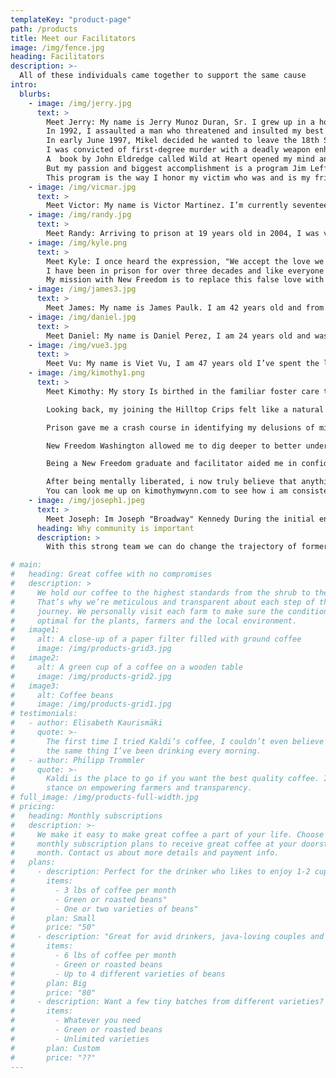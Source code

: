 ```yaml
---
templateKey: "product-page"
path: /products
title: Meet our Facilitators
image: /img/fence.jpg
heading: Facilitators
description: >-
  All of these individuals came together to support the same cause
intro:
  blurbs:
    - image: /img/jerry.jpg
      text: >
        Meet Jerry: My name is Jerry Munoz Duran, Sr. I grew up in a home full of anger and abuse, which led me to believe that life was that way for everyone. My lack of knowledge and immaturity guided me into selfishness and lack of compassion as that is all I ever received from my parents and the community I lived in. That is when I found the world of gangs. I became a member of the 18th Street Gang in Franklin County.
        In 1992, I assaulted a man who threatened and insulted my best friend, Mikel DeLeon, another 18th Street member. I served five years in juvenile detention for the assault and was released in March 1997.
        In early June 1997, Mikel decided he wanted to leave the 18th Street Gang and become a youth pastor. This angered many gang members--especially me. who was heard to say, 'that mother fucker wants out, after I did five years for him.' Late at night on June 7, the 18th Street Gang had a party on the banks of the Snake River. Most of the members were there, drinking, smoking marijuana and taking other illicit drugs. Eventually the subject of Mikel's decision to leave the gang came up. Traditionally, members were 'courted out' of the gang, meaning gang members beat on the departing member for 18 seconds. As Mikel prepared to leave the party that night, I demanded 18 seconds. Mikel stepped up to fight, but as another gang member rushed him, I lunged in stabbing Mikel in the chest. Mikel screamed and yelled, 'Why did you stab me? He shanked me.' Some of the gang helped him into a van and rushed him to the hospital. Because the knife had plunged through a rib and into the right chamber of his heart, Mikel was dead upon arrival at the emergency room.
        I was convicted of first-degree murder with a deadly weapon enhancement and he received an exceptional sentence upward. In my case, the trial court heard the arguments of the parties in a pretrial hearing and found that my prior conviction for a gang related assault was relevant to the issue of motive. The State's theory was that I was angry that I had served a five-year sentence 'for' Mr. DeLeon, and Mr. DeLeon was now renouncing his allegiance to the gang. I entered the prison system as a 20 year old young man with a 3rd grade reading level and 4th grade math.
        A  book by John Eldredge called Wild at Heart opened my mind and heart even more to my troubled youth and what I was looking for. Looking back at my life has helped me to face the ugliness of my past and to open my heart to the one’s that I have hurt. I am ashamed of the person I was, but today I am proud of the man I have become. I am a man that feels remorse over my actions and poor choices. I have renounced the gang and their lifestyle. I enrolled in every class I could take and am being successful in changing myself and my thinking. I obtained my high school diploma. I have been working hard as the facility electrician and have obtained my Electrical Journeyman license and found a career in doing so!
        But my passion and biggest accomplishment is a program Jim Leffew, Lt. Don Wood, Ruben Vega, and I started called “New Freedom”. This program helps the men in prison see the pain and damage their lifestyle of gang violence and drug abuse causes to the victim’s that are here and to the one’s lost. “New Freedom” helps the men realize that violence has a lasting effect to all, not just one, and that a life lost can never be replaced.
        This program is the way I honor my victim who was and is my friend. His dream and vision lives today as he is forever “New Freedom” and together we are changing lives. This is who I am today with the love and help from men such as Jim Leffew, Lt. Don Wood, and Ruben Vega. As I continue to grow and change, I hope you will be a part of my journey to “New Freedom”.
    - image: /img/vicmar.jpg
      text: >
        Meet Victor: My name is Victor Martinez. I’m currently seventeen years into a twenty-eight year sentence, twenty-five years for Washington State D.O.C and three years for Federal prison. From the age of twelve years old I have lived my life as a criminal. I was a gang member, a drug dealer and finally an addict.  That lifestyle was like living in the gutter and lying to yourself every day. Today, I strive to be a positive influence to everyone around me and create an atmosphere where I am able to encourage positive change in others.
    - image: /img/randy.jpg
      text: >
        Meet Randy: Arriving to prison at 19 years old in 2004, I was very susceptible to social influences. I quickly became a prison gang affiliate and for the first turbulent years of my time I caused myself many hardships by living in that pit of hopelessness and misery. I am now a gang interventionist - New Freedom peer facilitator, and a hopeful, productive member of my community. It takes many moving parts to power the engines of change, and I am proud to be doing my part to help others change their criminal thinking and trade their gang culture and lifestyle for a more hopeful and promising way of being. I am from Thurston County and my current release date is 02/22/2029
    - image: /img/kyle.png
      text: >
        Meet Kyle: I once heard the expression, "We accept the love we think we deserve." This could apply to any number of dysfunctional relationship types, but in the context of gangs it is especially poignant.
        I have been in prison for over three decades and like everyone else I know who has gone through this carceral experience, I lost everything when I made those impulsive, catastrophic decisions in 1989. The devastating outcomes led to my own imprisonment and loss of worldly possessions, freedom, relationships, privacy, and personal dignity. This void was filled with the only thing available - the pseudo love of a prison gang, the camaraderie of criminals.
        My mission with New Freedom is to replace this false love with real and meaningful pro-social and positive alternatives for gang involved youth and adults alike. This epiphany has become my life's work.
    - image: /img/james3.jpg
      text: >
        Meet James: My name is James Paulk. I am 42 years old and from The Dalles, Oregon. I’ve been in prison the last 14 years, most of it spent alone and hopeless. All of my life, I only saw the differences between myself and others. I now feel hopeful and united with like minded individuals from all walks of life. I am able to see the similarities now, that all humans share no matter race, religion or financial position or background. I believe in New Freedom, my team, and the people this program has and will help given the opportunity.
    - image: /img/daniel.jpg
      text: >
        Meet Daniel: My name is Daniel Perez, I am 24 years old and was born in Yakima Washington. My environment brought gang violence and crime. When my brother passed in 2009 I decided to cope with my grief by turning towards the camaraderie of gang lifestyle and using violence as an outlet. I came to prison at the age of 15 with a 20 year sentence, I then directed my life towards transformation. I accepted my ability to connect with people and be a teacher in order to pursue my purpose in life! I am a gang/criminal interventionist with New Freedom. Through the program I assist men seeking positive change while continuing to develop my own skill set.
    - image: /img/vue3.jpg
      text: >
        Meet Vu: My name is Viet Vu, I am 47 years old I’ve spent the last 33 years of my life, in and out of prison, because of gang, criminal lifestyle and bad decision. I no longer want to live that lifestyle, and have done all I can to change my life. Through New Freedom I want to help who ever I can, so that they don’t walk down the same road I've walk.
    - image: /img/kimothy1.png
      text: >
        Meet Kimothy: My story Is birthed in the familiar foster care to prison pipeline headline, another tentacle of this country's prison industrial complex. I'm from a broken home, a drug addicted mother who was in and out of jail, state and federal prison. I don't know my father. At age 14 my survival depended solely upon myself, learning everything the hard way through trial and error.

        Looking back, my joining the Hilltop Crips felt like a natural progression in my maturation leading me to eventually become a neighborhood celebrity gangster. This spin cycle led me to a lengthy prison sentence from where I write this today.

        Prison gave me a crash course in identifying my delusions of misplaced trust, fake family, fake love and fake loyalty. Coming to prison kept me alive long enough to switch lanes, self-reflect and develop a new set of core values.

        New Freedom Washington allowed me to dig deeper to better understand myself and how I view people around me, thereby allowing me to intentionally develop my own sense of purpose in life. New Freedom gave me a platform to be around like minded individuals that wanted better for themselves and wanted to change their ways and ultimately their lives. This program has been instrumental to my transformation, it gave me the opportunity to unpack some of the trauma that I've been through that led me to making some of the poor choices that I've made in my life. I'm thankful for the platform, because once I was able to release some of my struggles, delusions, faults, shortcomings, and pain... I was finally able to begin to heal. Needless to say, New freedom became my therapy.

        Being a New Freedom graduate and facilitator aided me in confidence, not only to navigate my new path towards success, but to also champion others to do the same. I've taken those attributes that were misplaced and I've applied them to legal enterprises.

        After being mentally liberated, i now truly believe that anything is possible.
        You can look me up on kimothymwynn.com to see how i am consistently "striving to be the change that I wanna see".
    - image: /img/joseph1.jpeg
      text: >
        Meet Joseph: Im Joseph "Broadway" Kennedy During the initial enrollment screening for the New Freedom Program I was disappointed to learn that I had not been selected. At a later date I was elated to find that I would be accepted and enrolled in the upcoming class. Part of my trepidation in this process lies in the fact that I am not STG (Security Threat Group) classified by DOC, in other words, I am not associated with a gang. My degree of skepticism surrounding my admission & acceptance once classes began proved unfounded. I say with much adulation these concerns were totally unwarrantless, these men accepted me foe who I was and there was no judgment. The curriculum allowed us to peel away the superficial layers of our exteriors, exposing our true identities. Immediately I identified with our shared criminal addictions and lifestyle choices that contributed to a path of destruction. New Freedom has offered me the space and fellowship to reflect upon changing my actions and decisions. New Freedom has offered me leadership development and experience that promotes social responsibility and self- awareness. Today I serve this LWOP sentence with dignity and integrity, what I live for is positive connection and developing meaningful relationships. I marvel in the fact that New Freedom has created a network and platform to support and serve those of us currently incarcerated, as well as our alumni who are re-entering society. This program is truly a catalyst foe community empowerment and individual success.
      heading: Why community is important
      description: >
        With this strong team we can do change the trajectory of former gang members

# main:
#   heading: Great coffee with no compromises
#   description: >
#     We hold our coffee to the highest standards from the shrub to the cup.
#     That’s why we’re meticulous and transparent about each step of the coffee’s
#     journey. We personally visit each farm to make sure the conditions are
#     optimal for the plants, farmers and the local environment.
#   image1:
#     alt: A close-up of a paper filter filled with ground coffee
#     image: /img/products-grid3.jpg
#   image2:
#     alt: A green cup of a coffee on a wooden table
#     image: /img/products-grid2.jpg
#   image3:
#     alt: Coffee beans
#     image: /img/products-grid1.jpg
# testimonials:
#   - author: Elisabeth Kaurismäki
#     quote: >-
#       The first time I tried Kaldi’s coffee, I couldn’t even believe that was
#       the same thing I’ve been drinking every morning.
#   - author: Philipp Trommler
#     quote: >-
#       Kaldi is the place to go if you want the best quality coffee. I love their
#       stance on empowering farmers and transparency.
# full_image: /img/products-full-width.jpg
# pricing:
#   heading: Monthly subscriptions
#   description: >-
#     We make it easy to make great coffee a part of your life. Choose one of our
#     monthly subscription plans to receive great coffee at your doorstep each
#     month. Contact us about more details and payment info.
#   plans:
#     - description: Perfect for the drinker who likes to enjoy 1-2 cups per day.
#       items:
#         - 3 lbs of coffee per month
#         - Green or roasted beans"
#         - One or two varieties of beans"
#       plan: Small
#       price: "50"
#     - description: "Great for avid drinkers, java-loving couples and bigger crowds"
#       items:
#         - 6 lbs of coffee per month
#         - Green or roasted beans
#         - Up to 4 different varieties of beans
#       plan: Big
#       price: "80"
#     - description: Want a few tiny batches from different varieties? Try our custom plan
#       items:
#         - Whatever you need
#         - Green or roasted beans
#         - Unlimited varieties
#       plan: Custom
#       price: "??"
---
```

